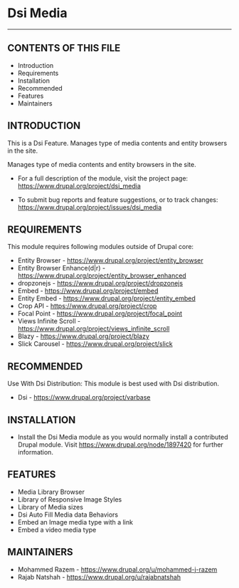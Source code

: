 # Dsi Media
---

CONTENTS OF THIS FILE
---------------------

 * Introduction
 * Requirements
 * Installation
 * Recommended
 * Features
 * Maintainers


INTRODUCTION
------------

This is a Dsi Feature. Manages type of media contents and entity browsers
in the site.

Manages type of media contents and entity browsers in the site.

 * For a full description of the module, visit the project page:
   https://www.drupal.org/project/dsi_media

 * To submit bug reports and feature suggestions, or to track changes:
   https://www.drupal.org/project/issues/dsi_media


REQUIREMENTS
------------

This module requires following modules outside of Drupal core:

 * Entity Browser - https://www.drupal.org/project/entity_browser
 * Entity Browser Enhance(d|r) -
   https://www.drupal.org/project/entity_browser_enhanced
 * dropzonejs - https://www.drupal.org/project/dropzonejs
 * Embed - https://www.drupal.org/project/embed
 * Entity Embed - https://www.drupal.org/project/entity_embed
 * Crop API - https://www.drupal.org/project/crop
 * Focal Point - https://www.drupal.org/project/focal_point
 * Views Infinite Scroll - https://www.drupal.org/project/views_infinite_scroll
 * Blazy - https://www.drupal.org/project/blazy
 * Slick Carousel - https://www.drupal.org/project/slick


RECOMMENDED
-----------

Use With Dsi Distribution:
This module is best used with Dsi distribution.

 * Dsi - https://www.drupal.org/project/varbase


INSTALLATION
------------

 * Install the Dsi Media module as you would normally install a contributed
   Drupal module. Visit 
   https://www.drupal.org/node/1897420 for further information.


FEATURES
--------
 * Media Library Browser
 * Library of Responsive Image Styles
 * Library of Media sizes
 * Dsi Auto Fill Media data Behaviors
 * Embed an Image media type with a link
 * Embed a video media type


MAINTAINERS
-----------

 * Mohammed Razem - https://www.drupal.org/u/mohammed-j-razem
 * Rajab Natshah  - https://www.drupal.org/u/rajabnatshah
